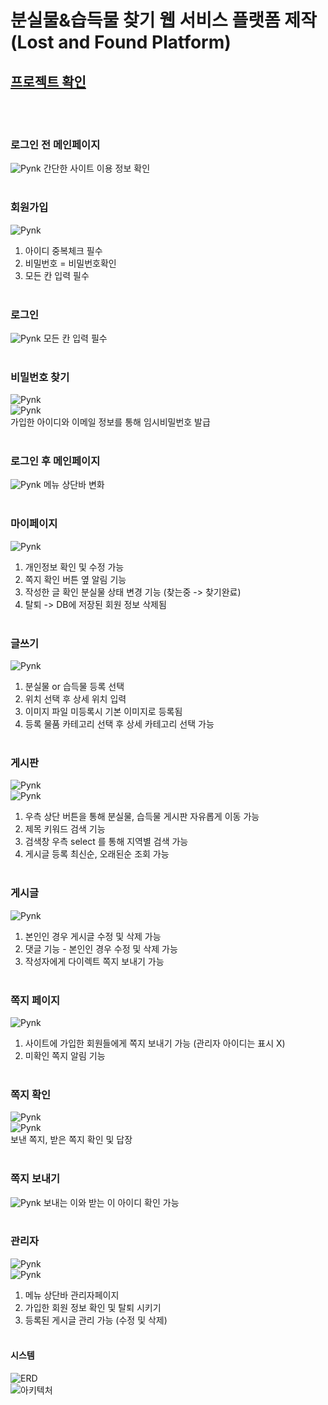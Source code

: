 # 분실물&습득물 찾기 웹 서비스 플랫폼 제작<br>(Lost and Found Platform)


## [프로젝트 확인](https://khr316.tistory.com/entry/KEPCO-luckyPYNK-sprint)
<br><br>



### 로그인 전 메인페이지
![Pynk](https://raw.githubusercontent.com/khr316/lost-find/main/웹사이트/pynk_main.jpeg)
간단한 사이트 이용 정보 확인
<br><br>

### 회원가입
![Pynk](https://raw.githubusercontent.com/khr316/lost-find/main/웹사이트/pynk_회원가입.jpeg)
1. 아이디 중복체크 필수
2. 비밀번호 = 비밀번호확인
3. 모든 칸 입력 필수
<br><br>

### 로그인
![Pynk](https://raw.githubusercontent.com/khr316/lost-find/main/웹사이트/pynk_로그인.jpeg)
모든 칸 입력 필수
<br><br>

### 비밀번호 찾기
![Pynk](https://raw.githubusercontent.com/khr316/lost-find/main/웹사이트/pynk_비번찾기.jpeg)<br>
![Pynk](https://raw.githubusercontent.com/khr316/lost-find/main/웹사이트/pynk_메일.PNG)<br>
가입한 아이디와 이메일 정보를 통해 임시비밀번호 발급
<br><br>

### 로그인 후 메인페이지
![Pynk](https://raw.githubusercontent.com/khr316/lost-find/main/웹사이트/pynk_main로그인.jpeg)
메뉴 상단바 변화
<br><br>

### 마이페이지
![Pynk](https://raw.githubusercontent.com/khr316/lost-find/main/웹사이트/pynk_마이페이지.jpeg)
1. 개인정보 확인 및 수정 가능
2. 쪽지 확인 버튼 옆 알림 기능
3. 작성한 글 확인
   분실물 상태 변경 기능 (찾는중 -> 찾기완료)
4. 탈퇴 -> DB에 저장된 회원 정보 삭제됨
<br><br>

### 글쓰기
![Pynk](https://raw.githubusercontent.com/khr316/lost-find/main/웹사이트/pynk_글쓰기.jpeg)
1. 분실물 or 습득물 등록 선택
2. 위치 선택 후 상세 위치 입력
3. 이미지 파일 미등록시 기본 이미지로 등록됨
4. 등록 물품 카테고리 선택 후 상세 카테고리 선택 가능
<br><br>

### 게시판
![Pynk](https://raw.githubusercontent.com/khr316/lost-find/main/웹사이트/pynk_게시판1.jpeg)<br>
![Pynk](https://raw.githubusercontent.com/khr316/lost-find/main/웹사이트/pynk_게시판2.jpeg)<br>
1. 우측 상단 버튼을 통해 분실물, 습득물 게시판 자유롭게 이동 가능
2. 제목 키워드 검색 기능
3. 검색창 우측 select 를 통해 지역별 검색 가능
4. 게시글 등록 최신순, 오래된순 조회 가능
<br><br>

### 게시글
![Pynk](https://raw.githubusercontent.com/khr316/lost-find/main/웹사이트/pynk_게시글.jpeg)
1. 본인인 경우 게시글 수정 및 삭제 가능
2. 댓글 기능 - 본인인 경우 수정 및 삭제 가능
3. 작성자에게 다이렉트 쪽지 보내기 가능
<br><br>

### 쪽지 페이지
![Pynk](https://raw.githubusercontent.com/khr316/lost-find/main/웹사이트/pynk_쪽지2.jpeg)
1. 사이트에 가입한 회원들에게 쪽지 보내기 가능 (관리자 아이디는 표시 X)
2. 미확인 쪽지 알림 기능
<br><br>

### 쪽지 확인
![Pynk](https://raw.githubusercontent.com/khr316/lost-find/main/웹사이트/pynk_쪽지확인.PNG)<br>
![Pynk](https://raw.githubusercontent.com/khr316/lost-find/main/웹사이트/pynk_쪽지확인2.PNG)<br>
보낸 쪽지, 받은 쪽지 확인 및 답장
<br><br>

### 쪽지 보내기
![Pynk](https://raw.githubusercontent.com/khr316/lost-find/main/웹사이트/pynk_쪽지답장.jpeg)
보내는 이와 받는 이 아이디 확인 가능
<br><br>

### 관리자
![Pynk](https://raw.githubusercontent.com/khr316/lost-find/main/웹사이트/pynk_main관리자.jpeg)<br>
![Pynk](https://raw.githubusercontent.com/khr316/lost-find/main/웹사이트/pynk_관리자페이지.jpeg)<br>
1. 메뉴 상단바 관리자페이지
2. 가입한 회원 정보 확인 및 탈퇴 시키기
3. 등록된 게시글 관리 가능 (수정 및 삭제)
<br><br>


#### 시스템
![ERD](https://raw.githubusercontent.com/khr316/lost-find/main/데이터베이스설계.png)<br>
![아키텍처](https://raw.githubusercontent.com/khr316/lost-find/main/시스템구조.jpeg)<br>
